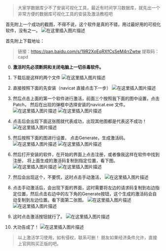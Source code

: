 ﻿> 大家学数据库少不了安装可视化工具，最近有时间学习数据库，就先出一个非常方便的数据库可视化工具的安装及激活教程吧

首先附上一个成功的截图，不得不说，这个软件是真的不错，用过最好用的可视化软件，没有之一。
![在这里插入图片描述](https://img-blog.csdnimg.cn/20210121192320602.png?x-oss-process=image/watermark,type_ZmFuZ3poZW5naGVpdGk,shadow_10,text_aHR0cHM6Ly9ibG9nLmNzZG4ubmV0L3FxXzM5NDg2MDI3,size_16,color_FFFFFF,t_70)


首先附上下载地址：

> 链接：https://pan.baidu.com/s/19R2XoEqRXfCsSeM4rrZwtw  提取码：capd

0. **激活时先必须断网和关闭电脑上一切杀毒软件。**

1. 下载后是这样的两个文件
![在这里插入图片描述](https://img-blog.csdnimg.cn/20210121190955450.png?x-oss-process=image/watermark,type_ZmFuZ3poZW5naGVpdGk,shadow_10,text_aHR0cHM6Ly9ibG9nLmNzZG4ubmV0L3FxXzM5NDg2MDI3,size_16,color_FFFFFF,t_70)
2. 直接按照下面的先安装（navicat 直接点击下一步）
![在这里插入图片描述](https://img-blog.csdnimg.cn/20210121191318297.png?x-oss-process=image/watermark,type_ZmFuZ3poZW5naGVpdGk,shadow_10,text_aHR0cHM6Ly9ibG9nLmNzZG4ubmV0L3FxXzM5NDg2MDI3,size_16,color_FFFFFF,t_70)
3.  然后点击上面的第一个软件进行激活，前面三个按照我下面的图中设置，点击Patch， 然后在出现的弹框中选择安装的navicat.exe 文件。
![在这里插入图片描述](https://img-blog.csdnimg.cn/20210121191515837.png?x-oss-process=image/watermark,type_ZmFuZ3poZW5naGVpdGk,shadow_10,text_aHR0cHM6Ly9ibG9nLmNzZG4ubmV0L3FxXzM5NDg2MDI3,size_16,color_FFFFFF,t_70)
![在这里插入图片描述](https://img-blog.csdnimg.cn/20210320175001819.png?x-oss-process=image/watermark,type_ZmFuZ3poZW5naGVpdGk,shadow_10,text_aHR0cHM6Ly9ibG9nLmNzZG4ubmV0L3FxXzM5NDg2MDI3,size_16,color_FFFFFF,t_70)
4. 点击后会出现下面这张图就代表成功，出现其他图都是代表这不成功！
![在这里插入图片描述](https://img-blog.csdnimg.cn/20210121191637706.png?x-oss-process=image/watermark,type_ZmFuZ3poZW5naGVpdGk,shadow_10,text_aHR0cHM6Ly9ibG9nLmNzZG4ubmV0L3FxXzM5NDg2MDI3,size_16,color_FFFFFF,t_70)
5. 然后按照下面的图进行设置， 点击Generate，生成激活码。
![在这里插入图片描述](https://img-blog.csdnimg.cn/20210121191714368.png?x-oss-process=image/watermark,type_ZmFuZ3poZW5naGVpdGk,shadow_10,text_aHR0cHM6Ly9ibG9nLmNzZG4ubmV0L3FxXzM5NDg2MDI3,size_16,color_FFFFFF,t_70)
![在这里插入图片描述](https://img-blog.csdnimg.cn/202101211917316.png?x-oss-process=image/watermark,type_ZmFuZ3poZW5naGVpdGk,shadow_10,text_aHR0cHM6Ly9ibG9nLmNzZG4ubmV0L3FxXzM5NDg2MDI3,size_16,color_FFFFFF,t_70)
6. 然后打开安装的软件，在开始的界面上点击注册，或者像我这样在软件中找到注册， 将上面生成的激活码复制到指定位置，看下图。
![在这里插入图片描述](https://img-blog.csdnimg.cn/20210121191828269.png?x-oss-process=image/watermark,type_ZmFuZ3poZW5naGVpdGk,shadow_10,text_aHR0cHM6Ly9ibG9nLmNzZG4ubmV0L3FxXzM5NDg2MDI3,size_16,color_FFFFFF,t_70)
![在这里插入图片描述](https://img-blog.csdnimg.cn/20210121191904190.png?x-oss-process=image/watermark,type_ZmFuZ3poZW5naGVpdGk,shadow_10,text_aHR0cHM6Ly9ibG9nLmNzZG4ubmV0L3FxXzM5NDg2MDI3,size_16,color_FFFFFF,t_70)
7. 然后会出现这个，不要慌，这时点击手动激活，
![在这里插入图片描述](https://img-blog.csdnimg.cn/2021012119194323.png)
8. 点击手动激活后，会出现下面的界面，这时需要将左边的请求码复制到右边指定位置，然后点击右边中的左下角的Generate按钮，这个生成的激活码会自动复制到左边位置。看下面第二张图。
![在这里插入图片描述](https://img-blog.csdnimg.cn/20210121192123899.png?x-oss-process=image/watermark,type_ZmFuZ3poZW5naGVpdGk,shadow_10,text_aHR0cHM6Ly9ibG9nLmNzZG4ubmV0L3FxXzM5NDg2MDI3,size_16,color_FFFFFF,t_70)
![在这里插入图片描述](https://img-blog.csdnimg.cn/20210121192130588.png?x-oss-process=image/watermark,type_ZmFuZ3poZW5naGVpdGk,shadow_10,text_aHR0cHM6Ly9ibG9nLmNzZG4ubmV0L3FxXzM5NDg2MDI3,size_16,color_FFFFFF,t_70)
9. 这时点击激活按钮就行了。
![在这里插入图片描述](https://img-blog.csdnimg.cn/20210121192205553.png?x-oss-process=image/watermark,type_ZmFuZ3poZW5naGVpdGk,shadow_10,text_aHR0cHM6Ly9ibG9nLmNzZG4ubmV0L3FxXzM5NDg2MDI3,size_16,color_FFFFFF,t_70)
 10. 大功告成了！
![在这里插入图片描述](https://img-blog.csdnimg.cn/20210121192253567.png?x-oss-process=image/watermark,type_ZmFuZ3poZW5naGVpdGk,shadow_10,text_aHR0cHM6Ly9ibG9nLmNzZG4ubmV0L3FxXzM5NDg2MDI3,size_16,color_FFFFFF,t_70)

> 以上激活学习使用，如有侵权，联系可删！
> 朋友如果经济条件允许，直接上官网购买正版的吧。


